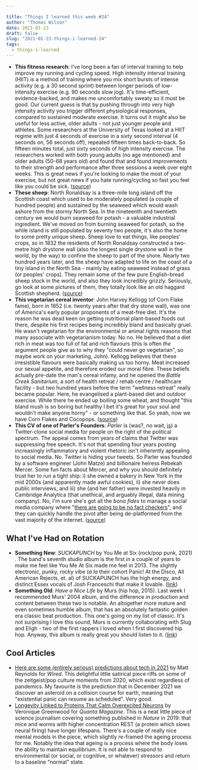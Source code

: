 ```yaml
---

title: "Things I learned this week #24"
author: "Thomas Wilson"
date: 2021-01-23
draft: false
slug: "2021-01-23-things-i-learned-24"
tags:
  - things-i-learned
---
```


- **This fitness research**: I've long been a fan of interval training to help improve my running and cycling speed. High intensity interval training (HIIT) is a method of training where you mix short bursts of intense activity (e.g. a 30 second sprint) between longer periods of low-intensity exercise (e.g. 90 seconds slow jog). It's time-efficient, evidence-backed, and makes me uncomfortably sweaty so it must be good. Our current guess is that by pushing through into very high intensity activity you trigger different physiological responses, compared to sustained moderate exercise. It turns out it might also be useful for less active, older adults - not just younger people and athletes. Some researchers at the University of Texas looked at a HIIT regime with just 4 seconds of exercise in a sixty second interval (4 seconds on, 56 seconds off), repeated fifteen times back-to-back. So fifteen minutes total, just sixty seconds of high intensity exercise. The researchers worked with both young adults (no age mentioned) and older adults (50-68 years old) and found that and found improvements to their strength and performance after three sessions a week over eight weeks. This is great news if you're looking to make the most of your exercise, but not great news if you hate running/cycling so fast you feel like you could be sick. ([source](https://www.nytimes.com/2020/12/30/well/move/can-4-seconds-of-exercise-make-a-difference.html?utm_source=pocket-newtab-global-en-GB))
- **These sheep**: North Ronaldsay is a three-mile long island off the Scottish coast which used to be moderately populated (a couple of hundred people) and sustained by the seaweed which would wash ashore from the stormy North Sea. In the nineteenth and twentieth century we would burn seaweed for potash - a valuable industrial ingredient. We've moved on from burning seaweed for potash, so the while island is still populated by seventy two people, it's also the home to some pretty unique sheep. Sheep love to eat things, like peoples' crops, so in 1832 the residents of North Ronaldsay constructed a two-metre high drystone wall (also the longest single drystone wall in the world, by the way) to confine the sheep to part of the shore. Nearly two hundred years later, and the sheep have adapted to life on the coast of a tiny island in the North Sea - mainly by eating seaweed instead of grass (or peoples' crops). They remain some of the few pure English-bread sheep stock in the world, and also they look incredibly grizzly. Seriously, go look at some pictures of them, they totally look like an old haggard Scottish shepherd. ([source](https://en.wikipedia.org/wiki/North_Ronaldsay_sheep))
- **This vegetarian cereal inventor**: John Harvey Kellogg (of Corn Flake fame), born in 1852 (i.e. twenty years after that dry stone wall), was one of America's early popular proponents of a meat-free diet. It's the reason he was dead keen on getting nutritional plant-based foods out there, despite his first recipes being incredibly bland and basically gruel. He wasn't vegetarian for the environmental or animal rights reasons that many associate with vegetarianism today. No no. He believed that a diet rich in meat was too full of fat and rich flavours (this is often _the_ argument people give as to why they "could never go vegetarian", so maybe work on your marketing, John). Kellogg believes that these irresistible flavours were basically making us too horny. Meat increased our sexual appetite, and therefore eroded our moral fibre. These beliefs actually pre-date the man's cereal infamy, and he opened the _Battle Creek Sanitarium_, a sort of health retreat / rehab centre / healthcare facility - but two hundred years before the term "wellness retreat" really became popular. Here, he evangelised a plant-based diet and outdoor exercise. While there he ended up boiling some wheat, and thought "this bland mush is so boring but healthy I bet it's great for your soul and wouldn't make anyone horny" - or something like that. So yeah, now we have Corn Flakes and Cocopops. ([source](https://www.smithsonianmag.com/smart-news/american-vegetarianism-had-religious-upbringing-180956346/))
- **This CV of one of Parler's Founders**: _Parler_ is (was?, no wait, [is](https://www.theguardian.com/media/2021/jan/19/parler-website-partially-returns-with-support-from-russian-owned-technology-firm)) a Twitter-clone social media for people on the right of the political spectrum. The appeal comes from years of claims that Twitter was suppressing free speech. It's not that spending four years posting increasingly inflammatory and violent rhetoric isn't inherently appealing to social media. No. Twitter is hiding your tweets. So Parler was founded by a software engineer (John Matze) and billionaire heiress Rebekah Mercer. Some fun facts about Mercer, and why you should definitely trust her to run a tight ship: i) she owned a bakery in New York in the mid 2000s (and apparently made awful cookies), ii) she never does public interviews, and iii) she (and her father) were invested heavily in Cambridge Analytica (that unethical, and arguably illegal, data mining company). No, I'm sure she's got all the _bona fides_ to manage a social media company where "[there are going to be no fact checkers](https://www.forbes.com/sites/abrambrown/2020/06/27/parlers-founder-explains-why-he-built-trumps-new-favorite-social-media-app/?sh=3be1bad25016)", and they can quickly handle the pivot after being de-platformed from the vast majority of the internet. ([source](https://www.townandcountrymag.com/society/news/a9204/rebekah-mercer-donald-trump-transition/))

## What I've Had on Rotation

- **Something New**: _SUCKAPUNCH_ by You Me at Six (rock/pop punk, 2021) . The band's seventh studio album is the first in a couple of years to make me feel like You Me At Six made me feel in 2013. The slightly electronic, punky, rocky vibe (_a la_ their cohort Panic! At the Disco, All American Rejects, et. al) of SUCKAPUNCH has the high energy, and distinct Essex vocals of Josh Franceschi that make it lovable. ([link](https://songwhip.com/you-me-at-six/suckapunch))
- **Something Old**: _Have a Nice Life_ by Murs (hip hop, 2015). Last week I recommended Murs' 2004 album, and the difference in production and content between these two is notable. An altogether more mature and even sometimes humble album, that has an absolutely fantastic golden era classic beat production. This one's going on my list of classic. It's not surprising I love this sound, Murs is currently collaborating with Slug and Eligh - two of the first rappers I loved when I first discovered hip hop. Anyway, this album is really great you should listen to it. ([link](https://songwhip.com/murs/have-a-nice-life))

## Cool Articles

- [Here are some (entirely serious) predictions about tech in 2021](https://www.wired.co.uk/article/tech-predictions-2021) by Matt Reynolds for _Wired_. This delightful little satirical piece riffs on some of the zeitgeist/pop culture moments from 2020, which exist regardless of pandemics. My favourite is the prediction that in December 2021 we discover an asteroid on a collision course for earth, meaning that "existential panic can resume as scheduled". Very good.
- [Longevity Linked to Proteins That Calm Overexcited Neurons](https://getpocket.com/explore/item/longevity-linked-to-proteins-that-calm-overexcited-neurons) by Veronique Greenwood for _Quanta Magazine_. This is a neat little piece of science journalism covering something published in _Nature_ in 2019: that mice and worms with higher concentration REST (a protein which slows neural firing) have longer lifespans. There's a couple of really nice mental models in the piece, which slightly re-framed the ageing process for me. Notably the idea that ageing is a process where the body loses the ability to maintain equilibrium. It is not able to respond to environmental (or social, or cognitive, or whatever) stressors and return to a baseline "normal" state.
